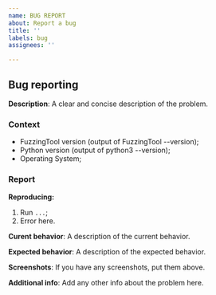 ```yaml
---
name: BUG REPORT
about: Report a bug
title: ''
labels: bug
assignees: ''

---
```


## Bug reporting
**Description**: A clear and concise description of the problem.

### Context
 * FuzzingTool version (output of FuzzingTool --version);
 * Python version (output of python3 --version);
 * Operating System;

### Report
**Reproducing:**
 1. Run `...`;
 2. Error here.

**Curent behavior**: A description of the current behavior.

**Expected behavior**: A description of the expected behavior.

**Screenshots**: If you have any screenshots, put them above.

**Additional info**: Add any other info about the problem here.
